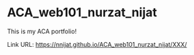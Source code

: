 # ACA_web101_nurzat_nijat
This is my ACA portfolio!

Link URL: https://nnijat.github.io/ACA_web101_nurzat_nijat/XXX/